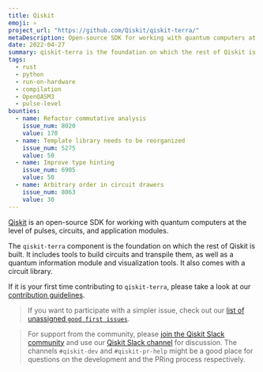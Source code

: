```yaml
---
title: Qiskit
emoji: ⚛️
project_url: "https://github.com/Qiskit/qiskit-terra/"
metaDescription: Open-source SDK for working with quantum computers at the level of pulses, circuits, and application modules.
date: 2022-04-27
summary: qiskit-terra is the foundation on which the rest of Qiskit is built.
tags:
  - rust
  - python
  - run-on-hardware
  - compilation
  - OpenQASM3
  - pulse-level
bounties:
  - name: Refactor commutative analysis
    issue_num: 8020
    value: 170
  - name: Template library needs to be reorganized
    issue_num: 5275
    value: 50
  - name: Improve type hinting
    issue_num: 6905
    value: 50
  - name: Arbitrary order in circuit drawers
    issue_num: 8063
    value: 30
---
```


[Qiskit](https://qiskit.org) is an open-source SDK for working with quantum computers at the level of pulses, circuits, and application modules.

The `qiskit-terra` component is the foundation on which the rest of Qiskit is built. It includes tools to build circuits and transpile them, as well as a quantum information module and visualization tools. It also comes with a circuit library.

If it is your first time contributing to `qiskit-terra`, please take a look at our [contribution guidelines](https://github.com/Qiskit/qiskit-terra/blob/main/CONTRIBUTING.md).

> If you want to participate with a simpler issue, check out our [list of unassigned `good first issues`](https://github.com/Qiskit/qiskit-terra/issues?q=is%3Aopen+is%3Aissue+no%3Aassignee+label%3A%22good+first+issue%22).

> For support from the community, please [join the Qiskit Slack community](https://ibm.co/joinqiskitslack) and use our [Qiskit Slack channel](https://qiskit.slack.com) for discussion. The channels `#qiskit-dev` and `#qiskit-pr-help` might be a good place for questions on the development and the PRing process respectively.

